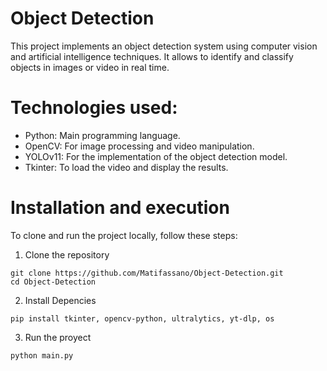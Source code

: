 # Object Detection
This project implements an object detection system using computer vision and artificial intelligence techniques. It allows to identify and classify objects in images or video in real time.

# Technologies used:
- Python: Main programming language.
- OpenCV: For image processing and video manipulation.
- YOLOv11: For the implementation of the object detection model.
- Tkinter: To load the video and display the results.

# Installation and execution
To clone and run the project locally, follow these steps:
1. Clone the repository
  ```
  git clone https://github.com/Matifassano/Object-Detection.git
  cd Object-Detection
  ```
2. Install Depencies
  ```
  pip install tkinter, opencv-python, ultralytics, yt-dlp, os
  ```
3. Run the proyect
  ```
  python main.py
  ```
